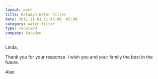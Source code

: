 ```yaml
--- 
layout: post
title: Katadyn Water Filter
date: 2011-11-01 11:42:00 -05:00
category: water-filter
type: received
company: Katadyn
---
```


Linda,  

Thank you for your response.  I wish you and your family the best in the future.  

Alan